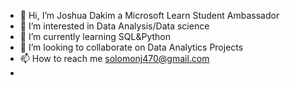 - 👋 Hi, I’m Joshua Dakim a Microsoft Learn Student Ambassador
- 👀 I’m interested in Data Analysis/Data science
- 🌱 I’m currently learning SQL&Python
- 💞️ I’m looking to collaborate on Data Analytics Projects
- 📫 How to reach me solomonj470@gmail.com
- 
<!---
dakim01/dakim01 is a ✨ special ✨ repository because its `README.md` (this file) appears on your GitHub profile.
You can click the Preview link to take a look at your changes.
--->
